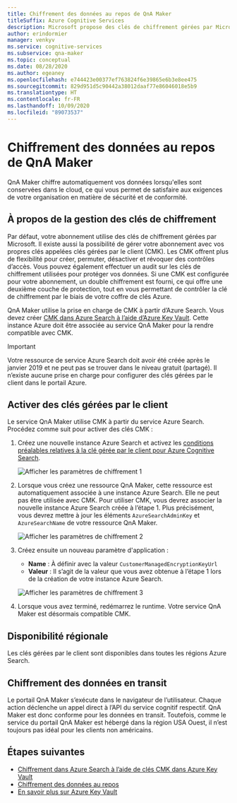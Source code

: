 ```yaml
---
title: Chiffrement des données au repos de QnA Maker
titleSuffix: Azure Cognitive Services
description: Microsoft propose des clés de chiffrement gérées par Microsoft et vous permet également de gérer vos abonnements Cognitive Services à l’aide de vos propres clés, appelées clés gérées par le client (CMK). Cet article traite du chiffrement des données au repos pour QnA Maker et de l’activation et de la gestion de CMK.
author: erindormier
manager: venkyv
ms.service: cognitive-services
ms.subservice: qna-maker
ms.topic: conceptual
ms.date: 08/28/2020
ms.author: egeaney
ms.openlocfilehash: e744423e00377ef763824f6e39865e6b3e8ee475
ms.sourcegitcommit: 829d951d5c90442a38012daaf77e86046018e5b9
ms.translationtype: HT
ms.contentlocale: fr-FR
ms.lasthandoff: 10/09/2020
ms.locfileid: "89073537"
---
```

# <a name="qna-maker-encryption-of-data-at-rest"></a>Chiffrement des données au repos de QnA Maker

QnA Maker chiffre automatiquement vos données lorsqu'elles sont conservées dans le cloud, ce qui vous permet de satisfaire aux exigences de votre organisation en matière de sécurité et de conformité.

## <a name="about-encryption-key-management"></a>À propos de la gestion des clés de chiffrement

Par défaut, votre abonnement utilise des clés de chiffrement gérées par Microsoft. Il existe aussi la possibilité de gérer votre abonnement avec vos propres clés appelées clés gérées par le client (CMK). Les CMK offrent plus de flexibilité pour créer, permuter, désactiver et révoquer des contrôles d’accès. Vous pouvez également effectuer un audit sur les clés de chiffrement utilisées pour protéger vos données. Si une CMK est configurée pour votre abonnement, un double chiffrement est fourni, ce qui offre une deuxième couche de protection, tout en vous permettant de contrôler la clé de chiffrement par le biais de votre coffre de clés Azure.

QnA Maker utilise la prise en charge de CMK à partir d’Azure Search. Vous devez créer [CMK dans Azure Search à l’aide d’Azure Key Vault](https://docs.microsoft.com/azure/search/search-security-manage-encryption-keys). Cette instance Azure doit être associée au service QnA Maker pour la rendre compatible avec CMK.

> [!IMPORTANT]
> Votre ressource de service Azure Search doit avoir été créée après le janvier 2019 et ne peut pas se trouver dans le niveau gratuit (partagé). Il n’existe aucune prise en charge pour configurer des clés gérées par le client dans le portail Azure.

## <a name="enable-customer-managed-keys"></a>Activer des clés gérées par le client

Le service QnA Maker utilise CMK à partir du service Azure Search. Procédez comme suit pour activer des clés CMK :

1. Créez une nouvelle instance Azure Search et activez les [conditions préalables relatives à la clé gérée par le client pour Azure Cognitive Search](https://docs.microsoft.com/azure/search/search-security-manage-encryption-keys#prerequisites).

   ![Afficher les paramètres de chiffrement 1](../media/cognitive-services-encryption/qna-encryption-1.png)

2. Lorsque vous créez une ressource QnA Maker, cette ressource est automatiquement associée à une instance Azure Search. Elle ne peut pas être utilisée avec CMK. Pour utiliser CMK, vous devrez associer la nouvelle instance Azure Search créée à l’étape 1. Plus précisément, vous devrez mettre à jour les éléments `AzureSearchAdminKey` et `AzureSearchName` de votre ressource QnA Maker.

   ![Afficher les paramètres de chiffrement 2](../media/cognitive-services-encryption/qna-encryption-2.png)

3. Créez ensuite un nouveau paramètre d'application :
   * **Name** : À définir avec la valeur `CustomerManagedEncryptionKeyUrl`
   * **Valeur** : Il s’agit de la valeur que vous avez obtenue à l’étape 1 lors de la création de votre instance Azure Search.

   ![Afficher les paramètres de chiffrement 3](../media/cognitive-services-encryption/qna-encryption-3.png)

4. Lorsque vous avez terminé, redémarrez le runtime. Votre service QnA Maker est désormais compatible CMK.

## <a name="regional-availability"></a>Disponibilité régionale

Les clés gérées par le client sont disponibles dans toutes les régions Azure Search.

## <a name="encryption-of-data-in-transit"></a>Chiffrement des données en transit

Le portail QnA Maker s’exécute dans le navigateur de l’utilisateur. Chaque action déclenche un appel direct à l’API du service cognitif respectif. QnA Maker est donc conforme pour les données en transit.
Toutefois, comme le service du portail QnA Maker est hébergé dans la région USA Ouest, il n’est toujours pas idéal pour les clients non américains. 

## <a name="next-steps"></a>Étapes suivantes

* [Chiffrement dans Azure Search à l’aide de clés CMK dans Azure Key Vault](https://docs.microsoft.com/azure/search/search-security-manage-encryption-keys)
* [Chiffrement des données au repos](https://docs.microsoft.com/azure/security/fundamentals/encryption-atrest)
* [En savoir plus sur Azure Key Vault](https://docs.microsoft.com/azure/key-vault/key-vault-overview)